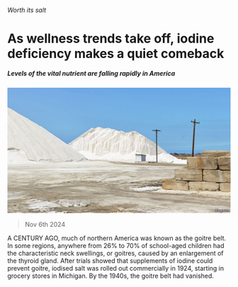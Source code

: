 ###### Worth its salt

# As wellness trends take off, iodine deficiency makes a quiet comeback 

##### Levels of the vital nutrient are falling rapidly in America 

![image](images/20241109_STP001.jpg) 

> Nov 6th 2024 

A CENTURY AGO, much of northern America was known as the goitre belt. In some regions, anywhere from 26% to 70% of school-aged children had the characteristic neck swellings, or goitres, caused by an enlargement of the thyroid gland. After trials showed that supplements of iodine could prevent goitre, iodised salt was rolled out commercially in 1924, starting in grocery stores in Michigan. By the 1940s, the goitre belt had vanished. 

